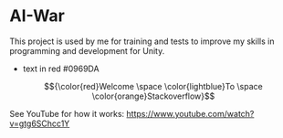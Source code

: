 # AI-War

This project is used by me for training and tests to improve my skills in programming and development for Unity.
- text in red
#0969DA 

$${\color{red}Welcome \space \color{lightblue}To \space \color{orange}Stackoverflow}$$

See YouTube for how it works: https://www.youtube.com/watch?v=gtg6SChcc1Y

